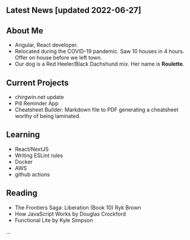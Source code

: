 ## Latest News [updated 2022-06-27]

## About Me

- Angular, React developer. 
- Relocated during the COVID-19 pandemic. Saw 10 houses in 4 hours. Offer on house before we left town. 
- Our dog is a Red Heeler/Black Dachshund mix. Her name is **Roulette**.

## Current Projects

- chirgwin.net update
- Pill Reminder App
- Cheatsheet Builder: Markdown file to PDF generating a cheatsheet worthy of being laminated.  

## Learning

- React/NextJS
- Writing ESLint rules
- Docker
- AWS
- github actions

## Reading

- The Frontiers Saga: Liberation (Book 10) Ryk Brown
- How JavaScript Works by Douglas Crockford
- Functional Lite by Kyle Simpson

...

<!--
**bchirgwin/bchirgwin** is a ✨ _special_ ✨ repository because its `README.md` (this file) appears on your GitHub profile.

Here are some ideas to get you started:

- 🔭 I’m currently working on ...
- 🌱 I’m currently learning ...
- 👯 I’m looking to collaborate on ...
- 🤔 I’m looking for help with ...
- 💬 Ask me about ...
- 📫 How to reach me: ...
- 😄 Pronouns: ...
- ⚡ Fun fact: ...
-->
